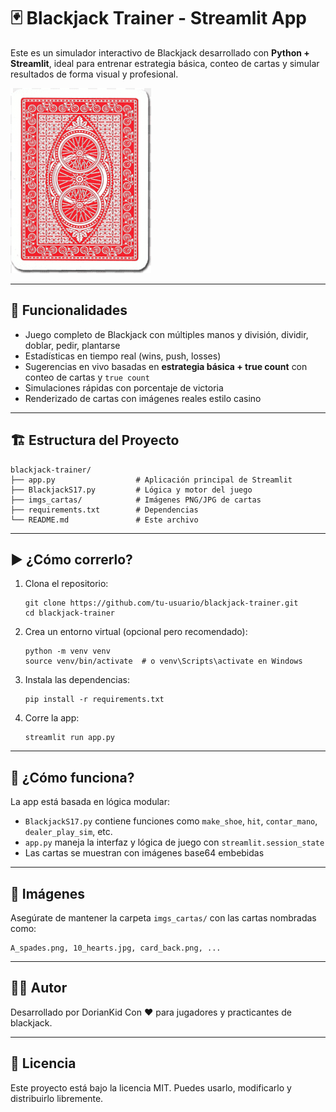# 🃏 Blackjack Trainer - Streamlit App

Este es un simulador interactivo de Blackjack desarrollado con **Python + Streamlit**, ideal para entrenar estrategia básica, conteo de cartas y simular resultados de forma visual y profesional.

![Blackjack App](imgs_cartas/card_back.png)

---

## 🚀 Funcionalidades

-  Juego completo de Blackjack con múltiples manos y división, dividir, doblar, pedir, plantarse
-  Estadísticas en tiempo real (wins, push, losses)
-  Sugerencias en vivo basadas en **estrategia básica + true count** con conteo de cartas y `true count`
-  Simulaciones rápidas con porcentaje de victoria
-  Renderizado de cartas con imágenes reales estilo casino

---

## 🏗️ Estructura del Proyecto

```
blackjack-trainer/
├── app.py                  # Aplicación principal de Streamlit
├── BlackjackS17.py         # Lógica y motor del juego
├── imgs_cartas/            # Imágenes PNG/JPG de cartas
├── requirements.txt        # Dependencias
└── README.md               # Este archivo
```

---

## ▶️ ¿Cómo correrlo?

1. Clona el repositorio:
   ```
   git clone https://github.com/tu-usuario/blackjack-trainer.git
   cd blackjack-trainer
   ```

2. Crea un entorno virtual (opcional pero recomendado):
   ```
   python -m venv venv
   source venv/bin/activate  # o venv\Scripts\activate en Windows
   ```

3. Instala las dependencias:
   ```
   pip install -r requirements.txt
   ```

4. Corre la app:
   ```
   streamlit run app.py
   ```

---

## 🧠 ¿Cómo funciona?

La app está basada en lógica modular:
- `BlackjackS17.py` contiene funciones como `make_shoe`, `hit`, `contar_mano`, `dealer_play_sim`, etc.
- `app.py` maneja la interfaz y lógica de juego con `streamlit.session_state`
- Las cartas se muestran con imágenes base64 embebidas

---

## 📸 Imágenes

Asegúrate de mantener la carpeta `imgs_cartas/` con las cartas nombradas como:

```
A_spades.png, 10_hearts.jpg, card_back.png, ...
```

---

## 👨‍💻 Autor

Desarrollado por DorianKid 
Con ❤️ para jugadores y practicantes de blackjack.

---

## 📄 Licencia

Este proyecto está bajo la licencia MIT. Puedes usarlo, modificarlo y distribuirlo libremente.
